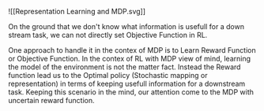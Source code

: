 ![[Representation Learning and MDP.svg]]



On the ground that we don't know what information is usefull for a down stream task, we can not directly set Objective Function in RL.    


One approach to handle it in the contex of MDP is to Learn Reward Function or Objective Function. In the contex of RL with MDP view of mind, learning the model of the environment is not the matter fact. Instead the Reward function lead us to the Optimal policy (Stochastic mapping or representation) in terms of keeping usefull information for a downstream task. Keeping this scenario in the mind, our attention come to the MDP with uncertain reward function.



